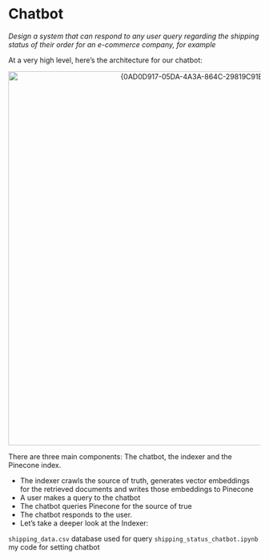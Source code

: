 # Chatbot

*Design a system that can respond to any user query regarding the shipping status of their order for an e-commerce company, for example*

At a very high level, here’s the architecture for our chatbot:


<p align="center">
<img width="748" alt="{0AD0D917-05DA-4A3A-864C-29819C91B825}" src="https://github.com/user-attachments/assets/d8c910c1-ee82-44b1-b8a9-ff565c3b6d2b">
</p>

There are three main components: The chatbot, the indexer and the Pinecone index.

* The indexer crawls the source of truth, generates vector embeddings for the retrieved documents and writes those embeddings to Pinecone
* A user makes a query to the chatbot
* The chatbot queries Pinecone for the source of true
* The chatbot responds to the user.
* Let’s take a deeper look at the Indexer:

```shipping_data.csv``` database used for query
```shipping_status_chatbot.ipynb``` my code for setting chatbot



